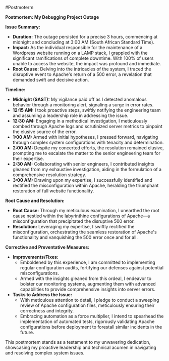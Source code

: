 #Postmoterm

**Postmortem: My Debugging Project Outage**

**Issue Summary:**
- **Duration:** The outage persisted for a precise 3 hours, commencing at midnight and concluding at 3:00 AM (South African Standard Time).
- **Impact:** As the individual responsible for the maintenance of a Wordpress website running on a LAMP stack, I grappled with the significant ramifications of complete downtime. With 100% of users unable to access the website, the impact was profound and immediate.
- **Root Cause:** Delving into the intricacies of the system, I traced the disruptive event to Apache's return of a 500 error, a revelation that demanded swift and decisive action.

**Timeline:**
- **Midnight (SAST):** My vigilance paid off as I detected anomalous behavior through a monitoring alert, signaling a surge in error rates.
- **12:15 AM:** I took proactive steps, swiftly notifying the engineering team and assuming a leadership role in addressing the issue.
- **12:30 AM:** Engaging in a methodical investigation, I meticulously combed through Apache logs and scrutinized server metrics to pinpoint the elusive source of the error.
- **1:00 AM:** Armed with initial hypotheses, I pressed forward, navigating through complex system configurations with tenacity and determination.
- **2:00 AM:** Despite my concerted efforts, the resolution remained elusive, prompting me to escalate the matter to the senior engineering team for their expertise.
- **2:30 AM:** Collaborating with senior engineers, I contributed insights gleaned from my exhaustive investigation, aiding in the formulation of a comprehensive resolution strategy.
- **3:00 AM:** Drawing upon my expertise, I successfully identified and rectified the misconfiguration within Apache, heralding the triumphant restoration of full website functionality.

**Root Cause and Resolution:**
- **Root Cause:** Through my meticulous examination, I unearthed the root cause nestled within the labyrinthine configurations of Apache—a misconfiguration that precipitated the disruptive 500 error.
- **Resolution:** Leveraging my expertise, I swiftly rectified the misconfiguration, orchestrating the seamless restoration of Apache's functionality and vanquishing the 500 error once and for all.

**Corrective and Preventative Measures:**
- **Improvements/Fixes:**
  - Emboldened by this experience, I am committed to implementing regular configuration audits, fortifying our defenses against potential misconfigurations.
  - Armed with the insights gleaned from this ordeal, I endeavor to bolster our monitoring systems, augmenting them with advanced capabilities to provide comprehensive insights into server errors.
- **Tasks to Address the Issue:**
  - With meticulous attention to detail, I pledge to conduct a sweeping review of Apache configuration files, meticulously ensuring their correctness and integrity.
  - Embracing automation as a force multiplier, I intend to spearhead the implementation of automated tests, rigorously validating Apache configurations before deployment to forestall similar incidents in the future.

This postmortem stands as a testament to my unwavering dedication, showcasing my proactive leadership and technical acumen in navigating and resolving complex system issues.